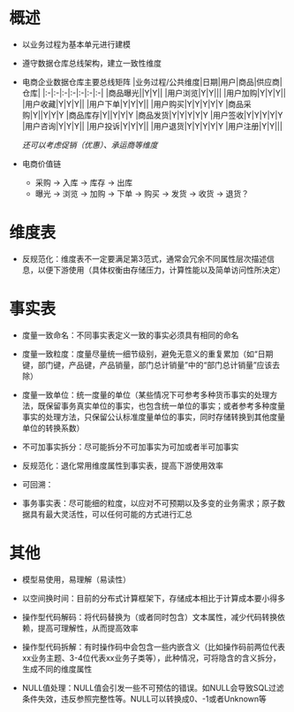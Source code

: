 <!--
 * @Author              : Uncle Bean
 * @Date                : 2020-04-27 11:16:19
 * @LastEditors         : Uncle Bean
 * @LastEditTime        : 2020-05-20 14:48:00
 * @FilePath            : \DW\数据治理\数据标准\技术标准\建模规范.md
 * @Description         : 
 -->

# 概述

* 以业务过程为基本单元进行建模
* 遵守数据仓库总线架构，建立一致性维度
* 电商企业数据仓库主要总线矩阵
    |业务过程/公共维度|日期|用户|商品|供应商|仓库|
    |:-|:-|:-|:-|:-|:-|:-|
    |商品曝光||Y|Y||
    |用户浏览|Y|Y|||
    |用户加购|Y|Y|Y||
    |用户收藏|Y|Y|Y||
    |用户下单|Y|Y|Y||
    |用户购买|Y|Y|Y|Y|Y
    |商品采购|Y||Y|Y|Y
    |商品库存|Y||Y|Y|Y
    |商品发货|Y|Y|Y|Y|Y
    |用户签收|Y|Y|Y|Y|Y
    |用户咨询|Y|Y|Y||
    |用户投诉|Y|Y|Y||
    |用户退货|Y|Y|Y|Y|Y
    |用户注册|Y|Y|||

    _还可以考虑促销（优惠）、承运商等维度_
    
* 电商价值链

    * 采购 -> 入库 -> 库存 -> 出库
    * 曝光 -> 浏览 -> 加购 -> 下单 -> 购买 -> 发货  -> 收货 -> 退货？


# 维度表

* 反规范化：维度表不一定要满足第3范式，通常会冗余不同属性层次描述信息，以便下游使用（具体权衡由存储压力，计算性能以及简单访问性所决定）

# 事实表

* 度量一致命名：不同事实表定义一致的事实必须具有相同的命名

* 度量一致粒度：度量尽量统一细节级别，避免无意义的重复累加（如“日期键，部门键，产品键，产品销量，部门总计销量”中的“部门总计销量”应该去除）

* 度量一致单位：统一度量的单位（某些情况下可参考多种货币事实的处理方法，既保留事务真实单位的事实，也包含统一单位的事实；或者参考多种度量事实的处理方法，只保留公认标准度量单位的事实，同时存储转换到其他度量单位的转换系数）

* 不可加事实拆分：尽可能拆分不可加事实为可加或者半可加事实

* 反规范化：退化常用维度属性到事实表，提高下游使用效率

* 可回溯：

* 事务事实表：尽可能细的粒度，以应对不可预期以及多变的业务需求；原子数据具有最大灵活性，可以任何可能的方式进行汇总

# 其他

* 模型易使用，易理解（易读性）

* 以空间换时间：目前的分布式计算框架下，存储成本相比于计算成本要小得多

* 操作型代码解码：将代码替换为（或者同时包含）文本属性，减少代码转换依赖，提高可理解性，从而提高效率

* 操作型代码拆解：有时操作码中会包含一些内嵌含义（比如操作码前两位代表xx业务主题、3-4位代表xx业务子类等），此种情况，可将隐含的含义拆分，生成不同的维度属性

* NULL值处理：NULL值会引发一些不可预估的错误。如NULL会导致SQL过滤条件失效，违反参照完整性等。NULL可以转换成0、-1或者Unknown等